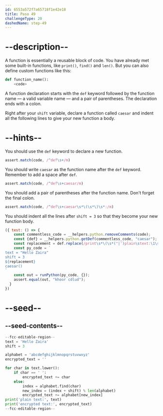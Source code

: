 ```yaml
---
id: 6553a572f7a65718f1e42e18
title: Paso 49
challengeType: 20
dashedName: step-49
---
```


# --description--

A function is essentially a reusable block of code. You have already met some built-in functions, like `print()`, `find()` and `len()`. But you can also define custom functions like this:

```py
def function_name():
    <code>
```

A function declaration starts with the `def` keyword followed by the function name — a valid variable name — and a pair of parentheses. The declaration ends with a colon.

Right after your `shift` variable, declare a function called `caesar` and indent all the following lines to give your new function a body.

# --hints--

You should use the `def` keyword to declare a new function.

```js
assert.match(code, /^def\s+/m)
```

You should write `caesar` as the function name after the `def` keyword. Remember to add a space after `def`.

```js
assert.match(code, /^def\s+caesar/m)
```

You should add a pair of parentheses after the function name. Don't forget the final colon.

```js
assert.match(code, /^def\s+caesar\s*\(\s*\)\s*:/m)
```

You should indent all the lines after `shift = 3` so that they become your new function body.

```js
({ test: () => {
    const commentless_code = __helpers.python.removeComments(code);
    const {def} = __helpers.python.getDef(commentless_code, "caesar");    
    const replacement = def.replace(/print\s*\(\s*("|')plain\stext:\1\s*,\s*text\s*\)\s*print\s*\(\s*("|')encrypted\stext:\2\s*,\s*encrypted_text\s*\)/, "return encrypted_text")
    const py_code = `
text = "Hello Zaira"
shift = 3
${replacement}
caesar()
`
    const out = runPython(py_code, {});
    assert.equal(out, "khoor cdlud");
  }
})
```

# --seed--

## --seed-contents--

```py
--fcc-editable-region--
text = 'Hello Zaira'
shift = 3

alphabet = 'abcdefghijklmnopqrstuvwxyz'
encrypted_text = ''

for char in text.lower():
    if char == ' ':
        encrypted_text += char
    else:
        index = alphabet.find(char)
        new_index = (index + shift) % len(alphabet)
        encrypted_text += alphabet[new_index]
print('plain text:', text)
print('encrypted text:', encrypted_text)
--fcc-editable-region--
```
